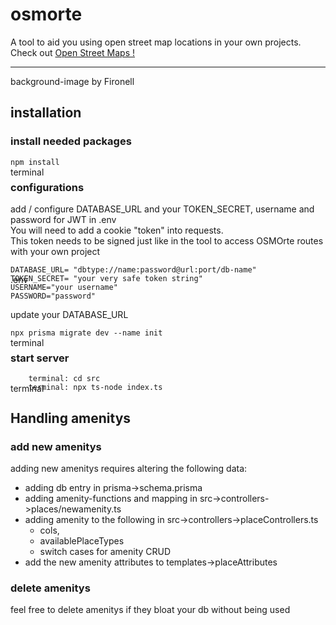 # osmorte
A tool to aid you using open street map locations in your own projects.
Check out 
<a href="https://www.openstreetmap.de/">Open Street Maps !</a>
<hr>
background-image by Fironell

## installation

### install needed packages
<p style="position: absolute;">terminal</p>

``` 
npm install
```

### configurations
add / configure DATABASE_URL and your TOKEN_SECRET, username and password for JWT in .env<br>
You will need to add a cookie "token" into requests. <br>
This token needs to be signed just like in the tool to access OSMOrte routes with your own project

<p style="position: absolute;">.env</p>

```
DATABASE_URL= "dbtype://name:password@url:port/db-name"
TOKEN_SECRET= "your very safe token string"
USERNAME="your username"
PASSWORD="password"
```

update your DATABASE_URL
<p style="position: absolute;">terminal</p>

```
npx prisma migrate dev --name init
```

### start server
<p style="position: absolute;">terminal</p>

```
    terminal: cd src
    terminal: npx ts-node index.ts
``` 

## Handling amenitys

### add new amenitys
adding new amenitys requires altering the following data:
- adding db entry in                        prisma->schema.prisma 
- adding amenity-functions and mapping in   src->controllers->places/newamenity.ts
- adding amenity to the following in        src->controllers->placeControllers.ts
    - cols,
    - availablePlaceTypes 
    - switch cases for amenity CRUD
- add the new amenity attributes to templates->placeAttributes

### delete amenitys
feel free to delete amenitys if they bloat your db without being used 